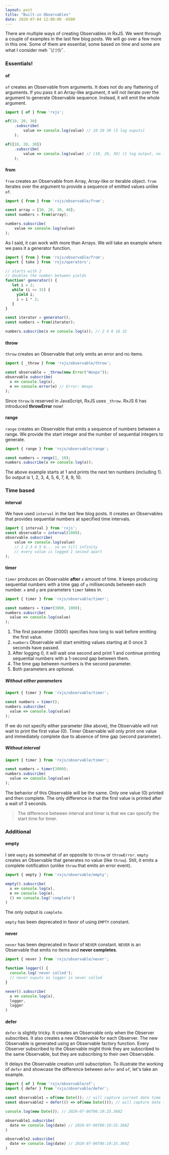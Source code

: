 ```yaml
---
layout: post
title: "Built-in Observables"
date: 2020-07-04 12:00:00 -0500
---
```


There are multiple ways of creating Observables in RxJS. We went through a couple of examples in the last few blog posts. We will go over a few more in this one. Some of them are essential, some based on time and some are what I consider meh ¯\\_(ツ)_/¯.

### Essentials!

#### of

`of` creates an Observable from arguments. It does not do any flattening of arguments. If you pass it an Array-like argument, it will not iterate over the argument to generate Observable sequence. Instead, it will emit the whole argument.

```javascript
import { of } from 'rxjs';

of(10, 20, 30)
    .subscribe(
        value => console.log(value) // 10 20 30 (3 log ouputs)
    );

of([10, 20, 30])
    .subscribe(
        value => console.log(value) // [10, 20, 30] (1 log output, no looping of array)
    );
```

#### from

`from` creates an Observable from Array, Array-like or iterable object. `from` iterates over the argument to provide a sequence of emitted values unlike `of`.

```javascript
import { from } from 'rxjs/observable/from';

const array = [10, 20, 30, 40];
const numbers = from(array);

numbers.subscribe(
    value => console.log(value)
);
```

As I said, it can work with more than Arrays. We will take an example where we pass it a generator function.

```javascript
import { from } from 'rxjs/observable/from';
import { take } from 'rxjs/operators';

// starts with 2
// doubles the number between yields
function* generator() {
   let i = 2;
   while (i <= 32) {
     yield i;
     i = i * 2;
   }
}

const iterator = generator();
const numbers = from(iterator);

numbers.subscribe(x => console.log(x)); // 2 4 8 16 32
```

#### throw

`throw` creates an Observable that only emits an error and no items.

```javascript
import { _throw } from 'rxjs/observable/throw';

const observable = _throw(new Error("Woops"));
observable.subscribe(
  x => console.log(x),
  e => console.error(e) // Error: Woops
);
```

Since `throw` is reserved in JavaScript, RxJS uses `_throw`. RxJS 6 has introduced **throwError** now!

#### range

`range` creates an Observable that emits a sequence of numbers between a range. We provide the start integer and the number of sequential integers to generate.

```javascript
import { range } from 'rxjs/observable/range';

const numbers = range(1, 10);
numbers.subscribe(x => console.log(x));
```

The above example starts at 1 and prints the next ten numbers (including 1). So output is 1, 2, 3, 4, 5, 6, 7, 8, 9, 10.

### Time based

#### interval

We have used `interval` in the last few blog posts. It creates an Observables that provides sequential numbers at specified time intervals.

```javascript
import { interval } from 'rxjs';
const observable = interval(1000);
observable.subscribe(
    value => console.log(value)
    // 1 2 3 4 5 6... so on till infinity
    // every value is logged 1 second apart
);
```

#### timer

`timer` produces an Observable **after** `x` amount of time. It keeps producing sequential numbers with a time gap of `y` milliseconds between each number. `x` and `y` are parameters `timer` takes in.

```javascript
import { timer } from 'rxjs/observable/timer';

const numbers = timer(3000, 1000);
numbers.subscribe(
  value => console.log(value)
);
```

1. The first parameter (3000) specifies how long to wait before emitting the first value.
2. `numbers` Observable will start emitting values starting at 0 once 3 seconds have passed.
3. After logging 0, it will wait one second and print 1 and continue printing sequential numbers with a 1-second gap between them.
4. The time gap between numbers is the second parameter.
5. Both parameters are optional.

##### Without either parameters

```javascript
import { timer } from 'rxjs/observable/timer';

const numbers = timer();
numbers.subscribe(
  value => console.log(value)
);
```

If we do not specify either parameter (like above), the Observable will not wait to print the first value (0). Timer Observable will only print one value and immediately complete due to absence of time gap (second parameter).

##### Without interval

```javascript
import { timer } from 'rxjs/observable/timer';

const numbers = timer(3000);
numbers.subscribe(
  value => console.log(value)
);
```

The behavior of this Observable will be the same. Only one value (0) printed and then complete. The only difference is that the first value is printed after a wait of 3 seconds.

> The difference between interval and timer is that we can specify the start time for timer.

### Additional

#### empty

I see `empty` as somewhat of an opposite to `throw` or `throwError`. `empty` creates an Observable that generates no value (like `throw`). Still, it emits a complete notification (unlike `throw` that emits an error event).

```javascript
import { empty } from 'rxjs/observable/empty';

empty().subscribe(
  x => console.log(x),
  e => console.log(e),
  () => console.log('complete')
)
```

The only output is `complete`.

`empty` has been deprecated in favor of using `EMPTY` constant.

#### never

`never` has been deprecated in favor of `NEVER` constant. `NEVER` is an Observable that emits no items and **never completes**.

```javascript
import { never } from 'rxjs/observable/never';

function logger() {
  console.log('never called');
  // never ouputs as logger is never called
}

never().subscribe(
  x => console.log(x),
  logger,
  logger
)
```

#### defer

`defer` is slightly tricky. It creates an Observable only when the Observer subscribes.
It also creates a new Observable for each Observer.
The new Observable is generated using an Observable factory function.
Every Observer subscribed to the Observable might think they are subscribed to the same Observable, but they are subscribing to their own Observable.

It delays the Observable creation until subscription. To illustrate the working of `defer` and showcase the difference between `defer` and `of`, let's take an example.

```javascript
import { of } from 'rxjs/observable/of';
import { defer } from 'rxjs/observable/defer';

const observable1 = of(new Date()); // will capture current date time
const observable2 = defer(() => of(new Date())); // will capture date time at the moment of subscription

console.log(new Date()); // 2020-07-06T06:19:25.368Z

observable1.subscribe(
  date => console.log(date) // 2020-07-06T06:19:25.368Z
)

observable2.subscribe(
  date => console.log(date) // 2020-07-06T06:19:25.369Z
)
```

